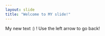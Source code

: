 ```yaml
---
layout: slide
title: "Welcome to MY slide!"
---
```

My new text :) !
Use the left arrow to go back!
